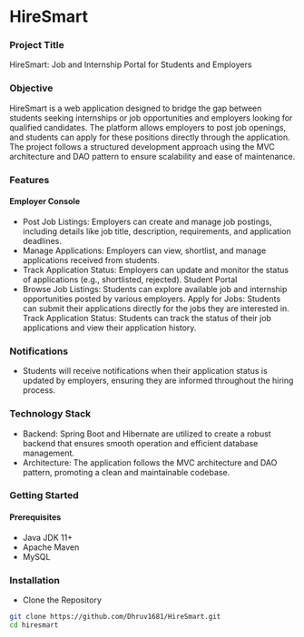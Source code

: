 # HireSmart
### Project Title
HireSmart: Job and Internship Portal for Students and Employers

### Objective
HireSmart is a web application designed to bridge the gap between students seeking internships or job opportunities and employers looking for qualified candidates. The platform allows employers to post job openings, and students can apply for these positions directly through the application. The project follows a structured development approach using the MVC architecture and DAO pattern to ensure scalability and ease of maintenance.

### Features

#### Employer Console

- Post Job Listings: Employers can create and manage job postings, including details like job title, description, requirements, and application deadlines.
- Manage Applications: Employers can view, shortlist, and manage applications received from students.
- Track Application Status: Employers can update and monitor the status of applications (e.g., shortlisted, rejected).
Student Portal
- Browse Job Listings: Students can explore available job and internship opportunities posted by various employers.
Apply for Jobs: Students can submit their applications directly for the jobs they are interested in.
Track Application Status: Students can track the status of their job applications and view their application history.

### Notifications
- Students will receive notifications when their application status is updated by employers, ensuring they are informed throughout the hiring process.
### Technology Stack
- Backend: Spring Boot and Hibernate are utilized to create a robust backend that ensures smooth operation and efficient database management.
- Architecture: The application follows the MVC architecture and DAO pattern, promoting a clean and maintainable codebase.
### Getting Started
#### Prerequisites
- Java JDK 11+
- Apache Maven
- MySQL
  
### Installation
* Clone the Repository

```bash
git clone https://github.com/Dhruv1681/HireSmart.git
cd hiresmart

